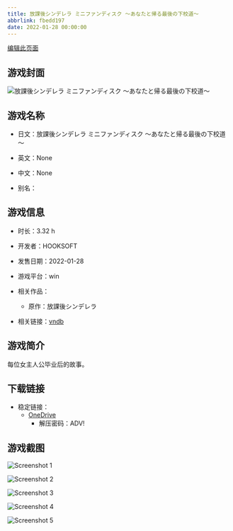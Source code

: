 ```yaml
---
title: 放課後シンデレラ ミニファンディスク ～あなたと帰る最後の下校道～
abbrlink: fbedd197
date: 2022-01-28 00:00:00
---
```

[编辑此页面](https://github.com/ACG-3/ADV3-source/blob/main/source/_posts/games/%E6%94%BE%E8%AA%B2%E5%BE%8C%E3%82%B7%E3%83%B3%E3%83%87%E3%83%AC%E3%83%A9%20%E3%83%9F%E3%83%8B%E3%83%95%E3%82%A1%E3%83%B3%E3%83%87%E3%82%A3%E3%82%B9%E3%82%AF%20%EF%BD%9E%E3%81%82%E3%81%AA%E3%81%9F%E3%81%A8%E5%B8%B0%E3%82%8B%E6%9C%80%E5%BE%8C%E3%81%AE%E4%B8%8B%E6%A0%A1%E9%81%93%EF%BD%9E.md)

## 游戏封面

![放課後シンデレラ ミニファンディスク ～あなたと帰る最後の下校道～](https://pan.timero.xyz/d/onedrive/img_lib_001/%E6%94%BE%E8%AA%B2%E5%BE%8C%E3%82%B7%E3%83%B3%E3%83%87%E3%83%AC%E3%83%A9%20%E3%83%9F%E3%83%8B%E3%83%95%E3%82%A1%E3%83%B3%E3%83%87%E3%82%A3%E3%82%B9%E3%82%AF%20%EF%BD%9E%E3%81%82%E3%81%AA%E3%81%9F%E3%81%A8%E5%B8%B0%E3%82%8B%E6%9C%80%E5%BE%8C%E3%81%AE%E4%B8%8B%E6%A0%A1%E9%81%93%EF%BD%9E_cover.avif)


## 游戏名称

- 日文：放課後シンデレラ ミニファンディスク ～あなたと帰る最後の下校道～
- 英文：None
- 中文：None

- 别名：


## 游戏信息

- 时长：3.32 h
- 开发者：HOOKSOFT
- 发售日期：2022-01-28
- 游戏平台：win
- 相关作品：
   - 原作：放課後シンデレラ

- 相关链接：[vndb](https://vndb.org/v32868)


## 游戏简介

每位女主人公毕业后的故事。




## 下载链接

- 稳定链接：
    - [OneDrive](https://pan.timero.xyz/onedrive/adv_lib_001/%E6%94%BE%E8%AA%B2%E5%BE%8C%E3%82%B7%E3%83%B3%E3%83%87%E3%83%AC%E3%83%A9%20%E3%83%9F%E3%83%8B%E3%83%95%E3%82%A1%E3%83%B3%E3%83%87%E3%82%A3%E3%82%B9%E3%82%AF%20%EF%BD%9E%E3%81%82%E3%81%AA%E3%81%9F%E3%81%A8%E5%B8%B0%E3%82%8B%E6%9C%80%E5%BE%8C%E3%81%AE%E4%B8%8B%E6%A0%A1%E9%81%93%EF%BD%9E)
        - 解压密码：ADV!



## 游戏截图


![Screenshot 1](https://pan.timero.xyz/d/onedrive/img_lib_001/%E6%94%BE%E8%AA%B2%E5%BE%8C%E3%82%B7%E3%83%B3%E3%83%87%E3%83%AC%E3%83%A9%20%E3%83%9F%E3%83%8B%E3%83%95%E3%82%A1%E3%83%B3%E3%83%87%E3%82%A3%E3%82%B9%E3%82%AF%20%EF%BD%9E%E3%81%82%E3%81%AA%E3%81%9F%E3%81%A8%E5%B8%B0%E3%82%8B%E6%9C%80%E5%BE%8C%E3%81%AE%E4%B8%8B%E6%A0%A1%E9%81%93%EF%BD%9E_Screenshot_1.avif)

![Screenshot 2](https://pan.timero.xyz/d/onedrive/img_lib_001/%E6%94%BE%E8%AA%B2%E5%BE%8C%E3%82%B7%E3%83%B3%E3%83%87%E3%83%AC%E3%83%A9%20%E3%83%9F%E3%83%8B%E3%83%95%E3%82%A1%E3%83%B3%E3%83%87%E3%82%A3%E3%82%B9%E3%82%AF%20%EF%BD%9E%E3%81%82%E3%81%AA%E3%81%9F%E3%81%A8%E5%B8%B0%E3%82%8B%E6%9C%80%E5%BE%8C%E3%81%AE%E4%B8%8B%E6%A0%A1%E9%81%93%EF%BD%9E_Screenshot_2.avif)

![Screenshot 3](https://pan.timero.xyz/d/onedrive/img_lib_001/%E6%94%BE%E8%AA%B2%E5%BE%8C%E3%82%B7%E3%83%B3%E3%83%87%E3%83%AC%E3%83%A9%20%E3%83%9F%E3%83%8B%E3%83%95%E3%82%A1%E3%83%B3%E3%83%87%E3%82%A3%E3%82%B9%E3%82%AF%20%EF%BD%9E%E3%81%82%E3%81%AA%E3%81%9F%E3%81%A8%E5%B8%B0%E3%82%8B%E6%9C%80%E5%BE%8C%E3%81%AE%E4%B8%8B%E6%A0%A1%E9%81%93%EF%BD%9E_Screenshot_3.avif)

![Screenshot 4](https://pan.timero.xyz/d/onedrive/img_lib_001/%E6%94%BE%E8%AA%B2%E5%BE%8C%E3%82%B7%E3%83%B3%E3%83%87%E3%83%AC%E3%83%A9%20%E3%83%9F%E3%83%8B%E3%83%95%E3%82%A1%E3%83%B3%E3%83%87%E3%82%A3%E3%82%B9%E3%82%AF%20%EF%BD%9E%E3%81%82%E3%81%AA%E3%81%9F%E3%81%A8%E5%B8%B0%E3%82%8B%E6%9C%80%E5%BE%8C%E3%81%AE%E4%B8%8B%E6%A0%A1%E9%81%93%EF%BD%9E_Screenshot_4.avif)

![Screenshot 5](https://pan.timero.xyz/d/onedrive/img_lib_001/%E6%94%BE%E8%AA%B2%E5%BE%8C%E3%82%B7%E3%83%B3%E3%83%87%E3%83%AC%E3%83%A9%20%E3%83%9F%E3%83%8B%E3%83%95%E3%82%A1%E3%83%B3%E3%83%87%E3%82%A3%E3%82%B9%E3%82%AF%20%EF%BD%9E%E3%81%82%E3%81%AA%E3%81%9F%E3%81%A8%E5%B8%B0%E3%82%8B%E6%9C%80%E5%BE%8C%E3%81%AE%E4%B8%8B%E6%A0%A1%E9%81%93%EF%BD%9E_Screenshot_5.avif)

